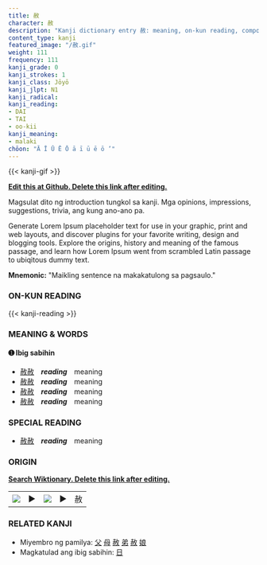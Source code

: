 ```yaml
---
title: 赦
character: 赦
description: "Kanji dictionary entry 赦: meaning, on-kun reading, compounds, origin, related kanji"
content_type: kanji
featured_image: "/赦.gif"
weight: 111
frequency: 111
kanji_grade: 0
kanji_strokes: 1
kanji_class: Jōyō
kanji_jlpt: N1
kanji_radical: 
kanji_reading: 
- DAI
- TAI
- oo-kii
kanji_meaning:
- malaki
chōon: "Ā Ī Ū Ē Ō ā ī ū ē ō ’"
---
```

[//]: # (Don't edit the line below. Kanji animated GIF code is automatically generated.)
{{< kanji-gif >}}

[//]: # (Edit below this line.)

**[Edit this at Github. Delete this link after editing.](https://github.com/tim0g/tim/tree/main/content/kanji/赦/index.md)**

Magsulat dito ng introduction tungkol sa kanji. Mga opinions, impressions, suggestions, trivia, ang kung ano-ano pa.

Generate Lorem Ipsum placeholder text for use in your graphic, print and web layouts, and discover plugins for your favorite writing, design and blogging tools. Explore the origins, history and meaning of the famous passage, and learn how Lorem Ipsum went from scrambled Latin passage to ubiqitous dummy text.
 
**Mnemonic:** "Maikling sentence na makakatulong sa pagsaulo."

### ON-KUN READING

[//]: # (Don't edit the line below. ON-KUN READING code is automatically generated.)
{{< kanji-reading >}}

### MEANING & WORDS

#### ➊ **Ibig sabihin**
  - [赦](../赦)[赦](../赦)　***reading***　meaning
  - [赦](../赦)[赦](../赦)　***reading***　meaning
  - [赦](../赦)[赦](../赦)　***reading***　meaning
  - [赦](../赦)[赦](../赦)　***reading***　meaning

### SPECIAL READING
  - [赦](../赦)[赦](../赦)　***reading***　meaning

### ORIGIN

**[Search Wiktionary. Delete this link after editing.](https://wiktionary.org/wiki/赦)**
<table class="kanji-table"><tr><td>
<img src="60px-赦-bronze.svg.png">
</td><td>▶</td><td>
<img src="60px-赦-oracle.svg.png">
</td><td>▶</td>
<td class="kanji-origin">赦</td>
</tr></table>

### RELATED KANJI
- Miyembro ng pamilya: [父](../父) [母](../母) [赦](../赦) [弟](../弟) [赦](../赦) [娘](../娘)
- Magkatulad ang ibig sabihin: [日](../日)
